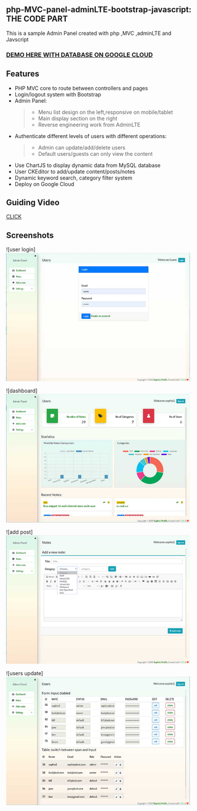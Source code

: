 ## php-MVC-panel-adminLTE-bootstrap-javascript: THE CODE PART
This is a sample Admin Panel created with php ,MVC ,adminLTE and Javscript

### [DEMO HERE WITH DATABASE ON GOOGLE CLOUD](https://sophie-nz.monster/mvc/users/register)
## Features
* PHP MVC core to route between controllers and pages
* Login/logout system with Bootstrap
* Admin Panel:
  >   * Menu list design on the left,responsive on mobile/tablet
  >   * Main display section on the right
  >   * Reverse engineering work from AdminLTE
* Authenticate different levels of users with different operations:  
  >   * Admin can update/add/delete users
  >   * Default users/guests can only view the content
* Use ChartJS to display dynamic data from MySQL database
* User CKEditor to add/update content/posts/notes
* Dynamic keyword search, category filter system
* Deploy on Google Cloud
## Guiding Video
[CLICK](https://youtu.be/nbGjdbRH7KM)
## Screenshots

![user login]<img src="https://github.com/hong-cai/php-MVC-panel-adminLTE-bootstrap-javascript/blob/master/UserLogin.jpg" width="500">

![dashboard]<img src="https://github.com/hong-cai/php-MVC-panel-adminLTE-bootstrap-javascript/blob/master/dashboard.jpg" width="500">

![add post]<img src="https://github.com/hong-cai/php-MVC-panel-adminLTE-bootstrap-javascript/blob/master/addNotes.jpg" width="500">

![users update]<img src="https://github.com/hong-cai/php-MVC-panel-adminLTE-bootstrap-javascript/blob/master/EditUsers.jpg" width="500">
